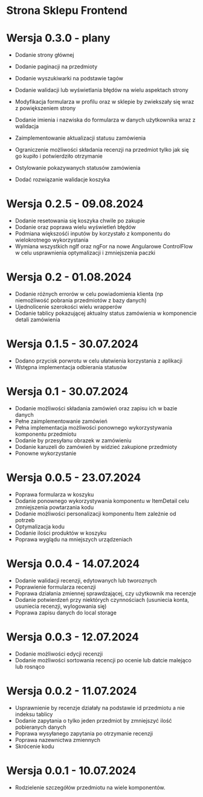 # Strona Sklepu Frontend

# Wersja 0.3.0 - plany

- Dodanie strony głównej

- Dodanie paginacji na przedmioty
- Dodanie wyszukiwarki na podstawie tagów

- Dodanie walidacji lub wyświetlania błędów na wielu aspektach strony

- Modyfikacja formularza w profilu oraz w sklepie by zwiekszały się wraz z powiększeniem strony
- Dodanie imienia i nazwiska do formularza w danych użytkownika wraz z walidacja

- Zaimplementowanie aktualizacji statusu zamówienia

- Ograniczenie możliwości składania recenzji na przedmiot tylko jak się go kupiło i potwierdziło otrzymanie
- Ostylowanie pokazywanych statusów zamówienia

- Dodać rozwiązanie walidacje koszyka

# Wersja 0.2.5 - 09.08.2024

- Dodanie resetowania się koszyka chwile po zakupie
- Dodanie oraz poprawa wielu wyświetleń błędów
- Podmiana większośći inputów by korzystało z komponentu do wielokrotnego wykorzystania
- Wymiana wszystkich ngIf oraz ngFor na nowe Angularowe ControlFlow w celu usprawnienia optymalizacji i zmniejszenia paczki

# Wersja 0.2 - 01.08.2024

- Dodanie różnych errorów w celu powiadomienia klienta (np niemożliwość pobrania przedmiotów z bazy danych)
- Ujednolicenie szerokości wielu wrapperów
- Dodanie tablicy pokazującej aktualny status zamówienia w komponencie detali zamówienia


# Wersja 0.1.5 - 30.07.2024

- Dodano przycisk porwrotu w celu ułatwienia korzystania z aplikacji
- Wstępna implementacja odbierania statusów

# Wersja 0.1 - 30.07.2024 

- Dodanie możliwości składania zamówień oraz zapisu ich w bazie danych
- Pełne zaimplementowanie zamówień 
- Pełna implementacja możliwości ponownego wykorzystywania komponentu przedmiotu 
- Dodanie by przesyłanu obrazek w zamówieniu
- Dodanie karuzeli do zamówień by widzieć zakupione przedmioty
- Ponowne wykorzystanie

# Wersja 0.0.5 - 23.07.2024

- Poprawa formularza w koszyku 
- Dodanie ponownego wykorzystywania komponentu w ItemDetail celu zmniejszenia powtarzania kodu
- Dodanie możliwości personalizacji komponentu Item zależnie od potrzeb
- Optymalizacja kodu
- Dodanie ilości produktów w koszyku
- Poprawa wyglądu na mniejszych urządzeniach 

# Wersja 0.0.4 - 14.07.2024

- Dodanie walidacji recenzji, edytowanych lub tworoznych 
- Poprawienie formularza recenzji 
- Poprawa działania zmiennej sprawdzającej, czy użytkownik ma recenzje
- Dodanie potwierdzeń przy niektórych czynnościach (usuniecia konta, usuniecia recenzji, wylogowania się) 
- Poprawa zapisu danych do local storage

# Wersja 0.0.3 - 12.07.2024

- Dodanie możliwości edycji recenzji
- Dodanie możliwości sortowania recencji po ocenie lub datcie malejąco lub rosnąco

# Wersja 0.0.2 - 11.07.2024

- Usprawnienie by recenzje działały na podstawie id przedmiotu a nie indeksu tablicy
- Dodanie zapytania o tylko jeden przedmiot by zmniejszyć ilość pobieranych danych
- Poprawa wysyłanego zapytania po otrzymanie recenzji
- Poprawa nazewnictwa zmiennych
- Skrócenie kodu

# Wersja 0.0.1 - 10.07.2024

- Rodzielenie szczegółów przedmiotu na wiele komponentów.

